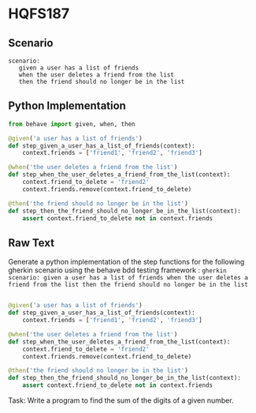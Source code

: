 # HQFS187
## Scenario
```gherkin
scenario: 
   given a user has a list of friends 
   when the user deletes a friend from the list 
   then the friend should no longer be in the list
```


## Python Implementation
```python
from behave import given, when, then

@given('a user has a list of friends')
def step_given_a_user_has_a_list_of_friends(context):
    context.friends = ['friend1', 'friend2', 'friend3']

@when('the user deletes a friend from the list')
def step_when_the_user_deletes_a_friend_from_the_list(context):
    context.friend_to_delete = 'friend2'
    context.friends.remove(context.friend_to_delete)

@then('the friend should no longer be in the list')
def step_then_the_friend_should_no_longer_be_in_the_list(context):
    assert context.friend_to_delete not in context.friends
```


## Raw Text
Generate a python implementation of the step functions for the following gherkin scenario using the behave bdd testing framework : ```gherkin scenario: given a user has a list of friends when the user deletes a friend from the list then the friend should no longer be in the list ```



```python from behave import given, when, then

@given('a user has a list of friends')
def step_given_a_user_has_a_list_of_friends(context):
    context.friends = ['friend1', 'friend2', 'friend3']

@when('the user deletes a friend from the list')
def step_when_the_user_deletes_a_friend_from_the_list(context):
    context.friend_to_delete = 'friend2'
    context.friends.remove(context.friend_to_delete)

@then('the friend should no longer be in the list')
def step_then_the_friend_should_no_longer_be_in_the_list(context):
    assert context.friend_to_delete not in context.friends
```

Task: Write a program to find the sum of the digits of a given number.
